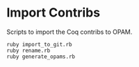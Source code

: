 # Import Contribs
Scripts to import the Coq contribs to OPAM.

    ruby import_to_git.rb
    ruby rename.rb
    ruby generate_opams.rb
